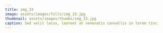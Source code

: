 ```yaml
--- 
title: img_33
image: assets/images/fulls/img_33.jpg 
thumbnail: assets/images/thumbs/img_33.jpg 
caption: Sed velit lacus, laoreet at venenatis convallis in lorem tincidunt. 
--- 
```

